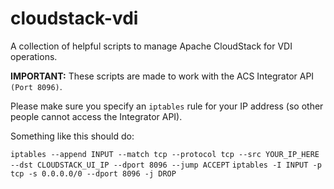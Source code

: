 # cloudstack-vdi
A collection of helpful scripts to manage Apache CloudStack for VDI operations.

<b>IMPORTANT:</b> These scripts are made to work with the ACS Integrator API ``(Port 8096)``. 

Please make sure you specify an ``iptables`` rule for your IP address (so other people cannot access the Integrator API).

Something like this should do:

``iptables --append INPUT --match tcp --protocol tcp --src YOUR_IP_HERE --dst CLOUDSTACK_UI_IP --dport 8096 --jump ACCEPT``
``iptables -I INPUT -p tcp -s 0.0.0.0/0 --dport 8096 -j DROP``
